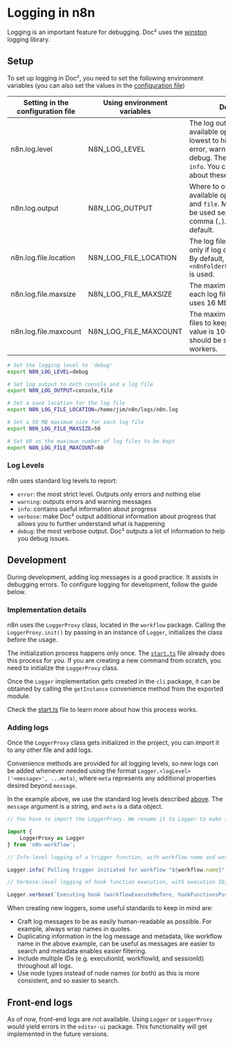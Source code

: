 # Logging in n8n

Logging is an important feature for debugging. Doc² uses the [winston](https://www.npmjs.com/package/winston) logging library.



## Setup

To set up logging in Doc², you need to set the following environment variables (you can also set the values in the [configuration file](/hosting/configuration/#configuration-via-file))

| Setting in the configuration file | Using environment variables | Description |
|-----------------------------------|-----------------------------|-------------|
| n8n.log.level | N8N_LOG_LEVEL | The log output level. The available options are (from lowest to highest level) are error, warn, info, verbose, and debug. The default value is `info`. You can learn more about these options [here](#log-levels). |
| n8n.log.output | N8N_LOG_OUTPUT | Where to output logs. The available options are `console` and `file`. Multiple values can be used separated by a comma (`,`). `console` is used by default. |
| n8n.log.file.location | N8N_LOG_FILE_LOCATION | The log file location, used only if log output is set to file. By default, `<n8nFolderPath>/logs/n8n.log` is used. |
| n8n.log.file.maxsize | N8N_LOG_FILE_MAXSIZE | The maximum size (in MB) for each log file. By default, Doc² uses 16 MB. |
| n8n.log.file.maxcount | N8N_LOG_FILE_MAXCOUNT | The maximum number of log files to keep. The default value is 100. This value should be set when using workers. |


```bash
# Set the logging level to 'debug'
export N8N_LOG_LEVEL=debug

# Set log output to both console and a log file
export N8N_LOG_OUTPUT=console,file

# Set a save location for the log file
export N8N_LOG_FILE_LOCATION=/home/jim/n8n/logs/n8n.log

# Set a 50 MB maximum size for each log file
export N8N_LOG_FILE_MAXSIZE=50

# Set 60 as the maximum number of log files to be kept
export N8N_LOG_FILE_MAXCOUNT=60
```

### Log Levels

n8n uses standard log levels to report:

- `error`: the most strict level. Outputs only errors and nothing else
- `warning`: outputs errors and warning messages
- `info`: contains useful information about progress
- `verbose`: make Doc² output additional information about progress that allows you to further understand what is happening
- `debug`: the most verbose output. Doc² outputs a lot of information to help you debug issues.

## Development

During development, adding log messages is a good practice. It assists in debugging errors. To configure logging for development, follow the guide below.

### Implementation details

n8n uses the `LoggerProxy` class, located in the `workflow` package. Calling the `LoggerProxy.init()` by passing in an instance of `Logger`, initializes the class before the usage.

The initialization process happens only once. The [`start.ts`](https://github.com/n8n-io/n8n/blob/master/packages/cli/commands/start.ts) file already does this process for you. If you are creating a new command from scratch, you need to initialize the `LoggerProxy` class.

Once the `Logger` implementation gets created in the `cli` package, it can be obtained by calling the `getInstance` convenience method from the exported module.

Check the [start.ts](https://github.com/n8n-io/n8n/blob/master/packages/cli/commands/start.ts) file to learn more about how this process works.

### Adding logs

Once the `LoggerProxy` class gets initialized in the project, you can import it to any other file and add logs.

Convenience methods are provided for all logging levels, so new logs can be added whenever needed using the format `Logger.<logLevel>('<message>', ...meta)`, where `meta` represents any additional properties desired beyond `message`.

In the example above, we use the standard log levels described [above](#log-levels). The `message` argument is a string, and `meta` is a data object.

```js
// You have to import the LoggerProxy. We rename it to Logger to make it easier

import {
	LoggerProxy as Logger
} from 'n8n-workflow';

// Info-level logging of a trigger function, with workflow name and workflow ID as additional metadata properties

Logger.info(`Polling trigger initiated for workflow "${workflow.name}"`, {workflowName: workflow.name, workflowId: workflow.id});

// Verbose-level logging of hook function execution, with execution ID, workflow ID, and session ID as metadata properties

Logger.verbose(`Executing hook (workflowExecuteBefore, hookFunctionsPush)`, {executionId: this.executionId, workflowId: this.workflowData.id, sessionId: this.sessionId});
```

When creating new loggers, some useful standards to keep in mind are:

- Craft log messages to be as easily human-readable as possible. For example, always wrap names in quotes.
- Duplicating information in the log message and metadata, like workflow name in the above example, can be useful as messages are easier to search and metadata enables easier filtering.
- Include multiple IDs (e.g. executionId, workflowId, and sessionId) throughout all logs.
- Use node types instead of node names (or both) as this is more consistent, and so easier to search.

## Front-end logs

As of now, front-end logs are not available. Using `Logger` or `LoggerProxy` would yield errors in the `editor-ui` package. This functionality will get implemented in the future versions.
